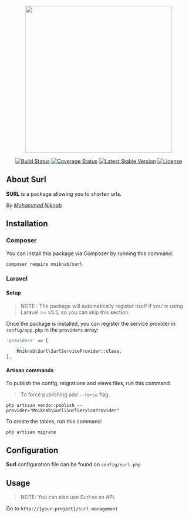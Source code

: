 <p align="center">
 <img src="https://res.cloudinary.com/mniknab/image/upload/v1583838043/surl-logo_tokmqi.png" width="400">
</p>

<p align="center">
<a href="https://travis-ci.com/mniknab/surl"><img src="https://travis-ci.com/mniknab/surl.svg?branch=master" alt="Build Status"></a>
<a href='https://coveralls.io/github/mniknab/surl?branch=master'><img src='https://coveralls.io/repos/github/mniknab/surl/badge.svg?branch=master' alt='Coverage Status' /></a>
<a href="https://packagist.org/packages/mniknab/surl"><img src="https://poser.pugx.org/mniknab/surl/v/stable.svg" alt="Latest Stable Version"></a>
<a href="https://packagist.org/packages/mniknab/surl"><img src="https://poser.pugx.org/mniknab/surl/license.svg" alt="License"></a>
</p>

## About Surl
 
**SURL** is a package allowing you to shorten urls.

*By [Mohammad Niknab](https://github.com/mniknab)*
## Installation

### Composer

You can install this package via Composer by running this command: 

```
composer require mniknab/surl
```

### Laravel

#### Setup

>NOTE : The package will automatically register itself if you're using Laravel >= v5.5, so you can skip this section.

Once the package is installed, you can register the service provider in `config/app.php` in the `providers` array:
 
 ```php
 'providers' => [
     ...
     Mniknab\Surl\SurlServiceProvider::class,
 ],
 ```

#### Artisan commands

To publish the config, migrations and views files, run this command:
> To force publishing add `--force` flag.

```
php artisan vendor:publish --provider="Mniknab\Surl\SurlServiceProvider"
```

To create the tables, run this command:
```
php artisan migrate
```

## Configuration

**Surl** configuration file can be found on ``` config/surl.php ``` 

## Usage

> NOTE: You can also use Surl as an API.

Go to  `http://{your-project}/surl-management`
